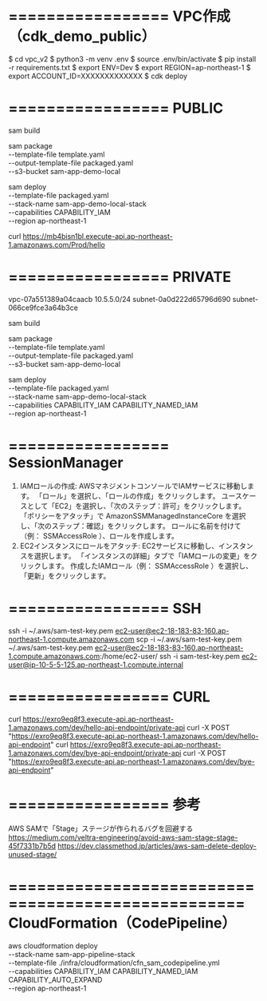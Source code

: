 =================
 VPC作成（cdk_demo_public）
=================
$ cd vpc_v2
$ python3 -m venv .env
$ source .env/bin/activate
$ pip install -r requirements.txt
$ export ENV=Dev
$ export REGION=ap-northeast-1
$ export ACCOUNT_ID=XXXXXXXXXXXXX
$ cdk deploy

=================
 PUBLIC
=================
sam build

sam package \
  --template-file template.yaml \
  --output-template-file packaged.yaml \
  --s3-bucket sam-app-demo-local

sam deploy \
  --template-file packaged.yaml \
  --stack-name sam-app-demo-local-stack \
  --capabilities CAPABILITY_IAM \
  --region ap-northeast-1

curl https://mb4bisn1bl.execute-api.ap-northeast-1.amazonaws.com/Prod/hello


=================
 PRIVATE
=================
vpc-07a551389a04caacb
10.5.5.0/24
subnet-0a0d222d65796d690
subnet-066ce9fce3a64b3ce

sam build

sam package \
  --template-file template.yaml \
  --output-template-file packaged.yaml \
  --s3-bucket sam-app-demo-local

sam deploy \
  --template-file packaged.yaml \
  --stack-name sam-app-demo-local-stack \
  --capabilities CAPABILITY_IAM CAPABILITY_NAMED_IAM \
  --region ap-northeast-1


=================
 SessionManager
=================
1. IAMロールの作成:
    AWSマネジメントコンソールでIAMサービスに移動します。
    「ロール」を選択し、「ロールの作成」をクリックします。
    ユースケースとして「EC2」を選択し、「次のステップ：許可」をクリックします。
    「ポリシーをアタッチ」で AmazonSSMManagedInstanceCore を選択し、「次のステップ：確認」をクリックします。
    ロールに名前を付けて（例： SSMAccessRole ）、ロールを作成します。
2. EC2インスタンスにロールをアタッチ:
    EC2サービスに移動し、インスタンスを選択します。
    「インスタンスの詳細」タブで「IAMロールの変更」をクリックします。
    作成したIAMロール（例： SSMAccessRole ）を選択し、「更新」をクリックします。


=================
 SSH
=================
ssh -i ~/.aws/sam-test-key.pem ec2-user@ec2-18-183-83-160.ap-northeast-1.compute.amazonaws.com
scp -i ~/.aws/sam-test-key.pem ~/.aws/sam-test-key.pem ec2-user@ec2-18-183-83-160.ap-northeast-1.compute.amazonaws.com:/home/ec2-user/
ssh -i sam-test-key.pem ec2-user@ip-10-5-5-125.ap-northeast-1.compute.internal


=================
 CURL
=================
curl https://exro9eq8f3.execute-api.ap-northeast-1.amazonaws.com/dev/hello-api-endpoint/private-api
curl -X POST "https://exro9eq8f3.execute-api.ap-northeast-1.amazonaws.com/dev/hello-api-endpoint"
curl https://exro9eq8f3.execute-api.ap-northeast-1.amazonaws.com/dev/bye-api-endpoint/private-api
curl -X POST "https://exro9eq8f3.execute-api.ap-northeast-1.amazonaws.com/dev/bye-api-endpoint"


=================
 参考
=================
AWS SAMで「Stage」ステージが作られるバグを回避する
https://medium.com/veltra-engineering/avoid-aws-sam-stage-stage-45f7331b7b5d
https://dev.classmethod.jp/articles/aws-sam-delete-deploy-unused-stage/


===================================================
 CloudFormation（CodePipeline）
===================================================
aws cloudformation deploy \
  --stack-name sam-app-pipeline-stack \
  --template-file ./infra/cloudformation/cfn_sam_codepipeline.yml \
  --capabilities CAPABILITY_IAM CAPABILITY_NAMED_IAM CAPABILITY_AUTO_EXPAND \
  --region ap-northeast-1
